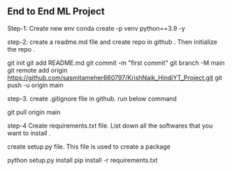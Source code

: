 ## End to End ML Project

Step-1: Create new env
conda create -p venv python==3.9 -y

step-2: create a readme.md file and create repo in github .
Then initialize the repo .

git init
git add README.md
git commit -m "first commit"
git branch -M main
git remote add origin https://github.com/sasmitameher660797/KrishNaik_HindiYT_Project.git
git push -u origin main

step-3. create .gitignore file in github.
run below command

git pull origin main

step-4 Create requirements.txt file.
List down all the softwares that you want to install .

create setup.py file. This file is used to create a package


python setup.py install
pip install -r requirements.txt